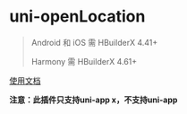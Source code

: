 # uni-openLocation

> Android 和 iOS 需 HBuilderX 4.41+
> 
> Harmony 需 HBuilderX 4.61+

[使用文档](https://doc.dcloud.net.cn/uni-app-x/api/open-location.html)

**注意：此插件只支持uni-app x，不支持uni-app**
